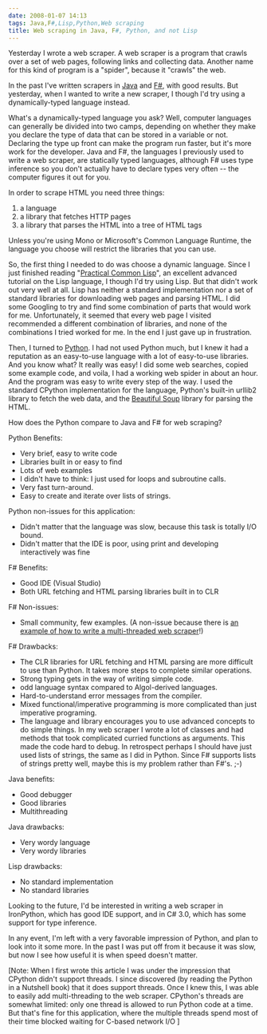 ```yaml
---
date: 2008-01-07 14:13
tags: Java,F#,Lisp,Python,Web scraping
title: Web scraping in Java, F#, Python, and not Lisp
---
```


Yesterday I wrote a web scraper. A web scraper is a program that crawls over a
set of web pages, following links and collecting data. Another name for this
kind of program is a "spider", because it "crawls" the web.

In the past I've
written scrapers in [Java](http://www.java.com/en/) and
[F#](http://research.microsoft.com/fsharp/fsharp.aspx), with good results. But
yesterday, when I wanted to write a new scraper, I though I'd try using a
dynamically-typed language instead.

What's a dynamically-typed language you
ask? Well, computer languages can generally be divided into two camps,
depending on whether they make you declare the type of data that can be stored
in a variable or not. Declaring the type up front can make the program run
faster, but it's more work for the developer. Java and F#, the languages I
previously used to write a web scraper, are statically typed languages,
although F# uses type inference so you don't actually have to declare types
very often -- the computer figures it out for you.

In order to scrape HTML you need three things:

1. a language
2. a library that fetches HTTP pages
3. a library that parses the HTML into a tree of HTML tags

Unless you're using Mono or Microsoft's Common Language Runtime, the language
you choose will restrict the libraries that you can use.

So, the first thing I
needed to do was choose a dynamic language. Since I just finished reading
"[Practical Common Lisp](http://www.gigamonkeys.com/book/)", an excellent
advanced tutorial on the Lisp language, I though I'd try using Lisp. But that
didn't work out very well at all. Lisp has neither a standard implementation
nor a set of standard libraries for downloading web pages and parsing HTML. I
did some Googling to try and find some combination of parts that would work
for me. Unfortunately, it seemed that every web page I visited recommended a
different combination of libraries, and none of the combinations I tried
worked for me. In the end I just gave up in frustration.

Then, I turned to
[Python](http://www.python.org/). I had not used Python much, but I knew it
had a reputation as an easy-to-use language with a lot of easy-to-use
libraries. And you know what? It really was easy! I did some web searches,
copied some example code, and voila, I had a working web spider in about an
hour. And the program was easy to write every step of the way. I used the
standard CPython implementation for the language, Python's built-in urllib2
library to fetch the web data, and the [Beautiful
Soup](http://www.crummy.com/software/BeautifulSoup/) library for parsing the
HTML.

How does the Python compare to Java and F# for web scraping?

Python Benefits:

* Very brief, easy to write code
* Libraries built in or easy to find
* Lots of web examples
* I didn't have to think: I just used for loops and subroutine calls.
* Very fast turn-around.
* Easy to create and iterate over lists of strings.

Python non-issues for this application:

* Didn't matter that the language was slow, because this task is totally I/O bound.
* Didn't matter that the IDE is poor, using print and developing interactively was fine

F# Benefits:

* Good IDE (Visual Studio)
* Both URL fetching and HTML parsing libraries built in to CLR

F# Non-issues:

* Small community, few examples. (A non-issue because there is [an example of how to write a multi-threaded web scraper](http://cs.hubfs.net/forums/thread/94.aspx)!)

F# Drawbacks:

* The CLR libraries for URL fetching and HTML parsing are more difficult to use than Python. It takes more steps to complete similar operations.
* Strong typing gets in the way of writing simple code.
* odd language syntax compared to Algol-derived languages.
* Hard-to-understand error messages from the compiler.
* Mixed functional/imperative programming is more complicated than just imperative programing.
* The language and library encourages you to use advanced concepts to do simple things. In my web scraper I wrote a lot of classes and had methods that took complicated curried functions as arguments. This made the code hard to debug. In retrospect perhaps I should have just used lists of strings, the same as I did in Python. Since F# supports lists of strings pretty well, maybe this is my problem rather than F#'s. ;-)

Java benefits:

* Good debugger
* Good libraries
* Multithreading

Java drawbacks:

* Very wordy language
* Very wordy libraries

Lisp drawbacks:

* No standard implementation
* No standard libraries

Looking to the future, I'd be interested in writing a web scraper in
IronPython, which has good IDE support, and in C# 3.0, which has some support
for type inference.

In any event, I'm left with a very favorable impression of
Python, and plan to look into it some more. In the past I was put off from it
because it was slow, but now I see how useful it is when speed doesn't matter.

[Note: When I first wrote this article I was under the impression that CPython
didn't support threads. I since discovered (by reading the Python in a
Nutshell book) that it does support threads. Once I knew this, I was able to
easily add multi-threading to the web scraper. CPython's threads are somewhat
limited: only one thread is allowed to run Python code at a time. But that's
fine for this application, where the multiple threads spend most of their time
blocked waiting for C-based network I/O ]
